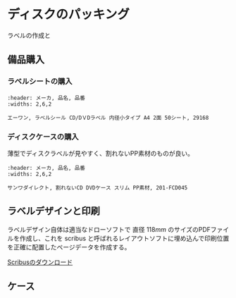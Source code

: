 # ディスクのパッキング

ラベルの作成と

## 備品購入

### ラベルシートの購入

```{csv-table}
:header: メーカ, 品名, 品番
:widths: 2,6,2

エーワン, ラベルシール CD/DＶDラベル 内径小タイプ A4 2面 50シート, 29168
```

### ディスクケースの購入

薄型でディスクラベルが見やすく、割れないPP素材のものが良い。

```{csv-table}
:header: メーカ, 品名, 品番
:widths: 2,6,2

サンワダイレクト, 割れないCD DVDケース スリム PP素材, 201-FCD045
```

## ラベルデザインと印刷

ラベルデザイン自体は適当なドローソフトで 直径 $118 mm$ のサイズのPDFファイルを作成し、これを scribus と呼ばれるレイアウトソフトに埋め込んで印刷位置を正確に配置したページデータを作成する。

[Scribusのダウンロード](https://www.scribus.net/downloads/)



## ケース




